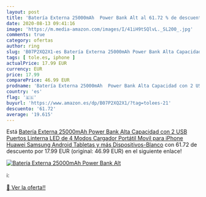 ```yaml
---
layout: post
title: 'Batería Externa 25000mAh  Power Bank Alt al 61.72 % de descuento'
date: 2020-08-13 09:41:16
image: 'https://m.media-amazon.com/images/I/41iH9tSQlvL._SL200_.jpg'
comments: true
category: ofertas
author: ring
slug: 'B07P2XQ2X1-es Batería Externa 25000mAh Power Bank Alta Capacidad con 2...'
tags: [ tole.es, iphone ]
actualPrice: 17.99 EUR
currency: EUR
price: 17.99
comparePrice: 46.99 EUR
prodname: 'Batería Externa 25000mAh  Power Bank Alta Capacidad con 2 USB Puertos  Linterna LED de 4 Modos Cargador Portátil Movil para iPhone  Huawei  Samsung  Android  Tabletas y más Dispositivos-Blanco'
country: 'es'
flag: '🇪🇸'
buyurl: 'https://www.amazon.es/dp/B07P2XQ2X1/?tag=tolees-21'
descuento: '61.72'
average: '19.615'
---
```


Está [Batería Externa 25000mAh  Power Bank Alta Capacidad con 2 USB Puertos  Linterna LED de 4 Modos Cargador Portátil Movil para iPhone  Huawei  Samsung  Android  Tabletas y más Dispositivos-Blanco](https://www.amazon.es/dp/B07P2XQ2X1/?tag=tolees-21) con 61.72 de descuento por 17.99 EUR (original: 46.99 EUR) en el siguiente enlace!

[![Batería Externa 25000mAh  Power Bank Alt](https://m.media-amazon.com/images/I/41iH9tSQlvL._SL200_.jpg)](https://www.amazon.es/dp/B07P2XQ2X1/?tag=tolees-21)

ℹ️:


[🛒 Ver la oferta!!](https://www.amazon.es/dp/B07P2XQ2X1/?tag=tolees-21)
